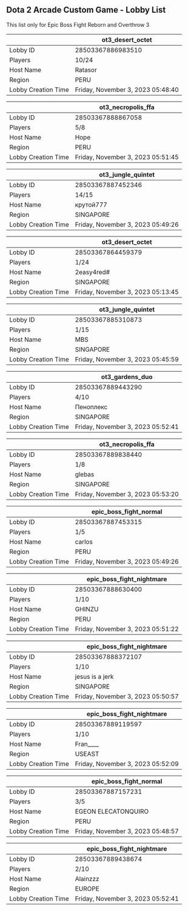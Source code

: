 ## Dota 2 Arcade Custom Game - Lobby List

This list only for Epic Boss Fight Reborn and Overthrow 3

|  | ot3_desert_octet |
| ------ | ------ |
| Lobby ID | 28503367886983510 |
| Players | 10/24 |
| Host Name | Ratasor |
| Region | PERU |
| Lobby Creation Time | Friday, November 3, 2023 05:48:40 |


|  | ot3_necropolis_ffa |
| ------ | ------ |
| Lobby ID | 28503367888867058 |
| Players | 5/8 |
| Host Name | Hope |
| Region | PERU |
| Lobby Creation Time | Friday, November 3, 2023 05:51:45 |


|  | ot3_jungle_quintet |
| ------ | ------ |
| Lobby ID | 28503367887452346 |
| Players | 14/15 |
| Host Name | крутой777 |
| Region | SINGAPORE |
| Lobby Creation Time | Friday, November 3, 2023 05:49:26 |


|  | ot3_desert_octet |
| ------ | ------ |
| Lobby ID | 28503367864459379 |
| Players | 1/24 |
| Host Name | 2easy4red# |
| Region | SINGAPORE |
| Lobby Creation Time | Friday, November 3, 2023 05:13:45 |


|  | ot3_jungle_quintet |
| ------ | ------ |
| Lobby ID | 28503367885310873 |
| Players | 1/15 |
| Host Name | MBS |
| Region | SINGAPORE |
| Lobby Creation Time | Friday, November 3, 2023 05:45:59 |


|  | ot3_gardens_duo |
| ------ | ------ |
| Lobby ID | 28503367889443290 |
| Players | 4/10 |
| Host Name | Пеноплекс |
| Region | SINGAPORE |
| Lobby Creation Time | Friday, November 3, 2023 05:52:41 |


|  | ot3_necropolis_ffa |
| ------ | ------ |
| Lobby ID | 28503367889838440 |
| Players | 1/8 |
| Host Name | glebas |
| Region | SINGAPORE |
| Lobby Creation Time | Friday, November 3, 2023 05:53:20 |


|  | epic_boss_fight_normal |
| ------ | ------ |
| Lobby ID | 28503367887453315 |
| Players | 1/5 |
| Host Name | carlos |
| Region | PERU |
| Lobby Creation Time | Friday, November 3, 2023 05:49:26 |


|  | epic_boss_fight_nightmare |
| ------ | ------ |
| Lobby ID | 28503367888630400 |
| Players | 1/10 |
| Host Name | GHINZU |
| Region | PERU |
| Lobby Creation Time | Friday, November 3, 2023 05:51:22 |


|  | epic_boss_fight_nightmare |
| ------ | ------ |
| Lobby ID | 28503367888372107 |
| Players | 1/10 |
| Host Name | jesus is a jerk |
| Region | SINGAPORE |
| Lobby Creation Time | Friday, November 3, 2023 05:50:57 |


|  | epic_boss_fight_nightmare |
| ------ | ------ |
| Lobby ID | 28503367889119597 |
| Players | 1/10 |
| Host Name | Fran____ |
| Region | USEAST |
| Lobby Creation Time | Friday, November 3, 2023 05:52:09 |


|  | epic_boss_fight_normal |
| ------ | ------ |
| Lobby ID | 28503367887157231 |
| Players | 3/5 |
| Host Name | EGEON ELECATONQUIRO |
| Region | PERU |
| Lobby Creation Time | Friday, November 3, 2023 05:48:57 |


|  | epic_boss_fight_nightmare |
| ------ | ------ |
| Lobby ID | 28503367889438674 |
| Players | 2/10 |
| Host Name | Alainzzz |
| Region | EUROPE |
| Lobby Creation Time | Friday, November 3, 2023 05:52:41 |


